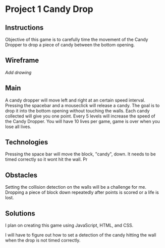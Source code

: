 # Project 1 Candy Drop


## Instructions
Objective of this game is to carefully time the movement of the Candy Dropper to drop a piece of candy between the bottom opening.

## Wireframe
*Add drawing*


## Main
A candy dropper will move left and right at an certain speed interval. Pressing the spacebar and a mouseclick will release a candy. The goal is to drop it into the bottom opening without touching the walls. Each candy collected will give you one point. Every 5 levels will increase the speed of the Candy Dropper. You will have 10 lives per game, game is over when you lose all lives.

## Technologies
Pressing the space bar will move the block, "candy", down. It needs to be timed correctly so it wont hit the wall. Pr

## Obstacles
Setting the collision detection on the walls will be a challenge for me. Dropping a piece of block down repeatedly after points is scored or a life is lost.


## Solutions
I plan on creating this game using JavaScript, HTML, and CSS.

I will have to figure out how to set a detection of the candy hitting the wall when the drop is not timed correctly.
